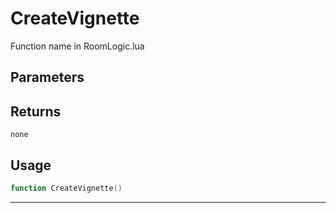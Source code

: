 # CreateVignette
Function name in RoomLogic.lua
## Parameters

## Returns
`none`
## Usage
```lua
function CreateVignette()
```
---
